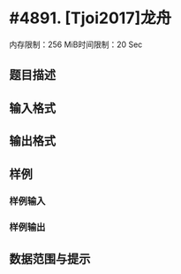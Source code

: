 # #4891. [Tjoi2017]龙舟

内存限制：256 MiB时间限制：20 Sec

## 题目描述

## 输入格式

## 输出格式

## 样例

### 样例输入

### 样例输出

## 数据范围与提示
